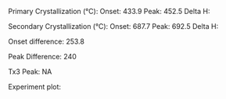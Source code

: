 Primary Crystallization (°C):
	Onset: 433.9
	Peak: 452.5
	Delta H: 

Secondary Crystallization  (°C):
	Onset: 687.7
	Peak: 692.5
	Delta H:

Onset difference: 253.8

Peak Difference: 240

Tx3 Peak: NA
<!-- PUBLISH STOP -->
Experiment plot:

